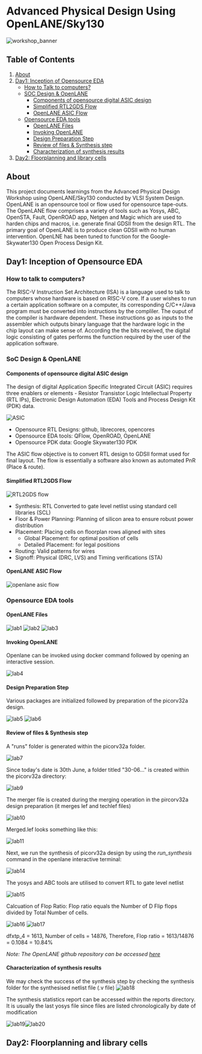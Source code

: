 # Advanced Physical Design Using OpenLANE/Sky130

![workshop_banner](https://user-images.githubusercontent.com/86701156/123913967-7b330980-d99c-11eb-81cf-37c61edde8c7.JPG)

## Table of Contents
1. [About](https://github.com/aasthadave9/Advanced-Physical-Design-Using-OpenLANE-Sky130/blob/main/README.md#about)
2. [Day1: Inception of Opensource EDA](https://github.com/aasthadave9/Advanced-Physical-Design-Using-OpenLANE-Sky130/blob/main/README.md#day1-inception-of-opensource-eda)
   - [How to Talk to computers?](https://github.com/aasthadave9/Advanced-Physical-Design-Using-OpenLANE-Sky130/blob/main/README.md#how-to-talk-to-computers)
   - [SOC Design & OpenLANE](https://github.com/aasthadave9/Advanced-Physical-Design-Using-OpenLANE-Sky130/blob/main/README.md#soc-design--openlane)
     - [Components of opensource digital ASIC design](https://github.com/aasthadave9/Advanced-Physical-Design-Using-OpenLANE-Sky130/blob/main/README.md#components-of-opensource-digital-asic-design)
     - [Simplified RTL2GDS Flow](https://github.com/aasthadave9/Advanced-Physical-Design-Using-OpenLANE-Sky130/blob/main/README.md#simplified-rtl2gds-flow)
     - [OpenLANE ASIC Flow](https://github.com/aasthadave9/Advanced-Physical-Design-Using-OpenLANE-Sky130/blob/main/README.md#openlane-asic-flow)
   - [Opensource EDA tools](https://github.com/aasthadave9/Advanced-Physical-Design-Using-OpenLANE-Sky130/blob/main/README.md#opensource-eda-tools)
     - [OpenLANE Files](https://github.com/aasthadave9/Advanced-Physical-Design-Using-OpenLANE-Sky130/blob/main/README.md#openlane-files)
     - [Invoking OpenLANE](https://github.com/aasthadave9/Advanced-Physical-Design-Using-OpenLANE-Sky130/blob/main/README.md#invoking-openlane)
     - [Design Preparation Step](https://github.com/aasthadave9/Advanced-Physical-Design-Using-OpenLANE-Sky130/blob/main/README.md#design-preparation-step)
     - [Review of files & Synthesis step](https://github.com/aasthadave9/Advanced-Physical-Design-Using-OpenLANE-Sky130/blob/main/README.md#design-preparation-step#review-of-files-&-synthesis-step)
     - [Characterization of synthesis results](https://github.com/aasthadave9/Advanced-Physical-Design-Using-OpenLANE-Sky130/blob/main/README.md#characterization-of-synthesis-results)
3. [Day2: Floorplanning and library cells](https://github.com/aasthadave9/Advanced-Physical-Design-Using-OpenLANE-Sky130/blob/main/README.md#day2-floorplanning-and-library-cells)

## About
This project documents learnings from the Advanced Physical Design Workshop using OpenLANE/Sky130 conducted by VLSI System Design. OpenLANE is an opensource tool or flow used for opensource tape-outs. The OpenLANE flow comprises a variety of tools such as Yosys, ABC, OpenSTA, Fault, OpenROAD app, Netgen and Magic which are used to harden chips and macros, i.e. generate final GDSII from the design RTL. The primary goal of OpenLANE is to produce clean GDSII with no human intervention. OpenLNE has been tuned to function for the Google-Skywater130 Open Process Design Kit.

## Day1: Inception of Opensource EDA

### How to talk to computers?
The RISC-V Instruction Set Architecture (ISA) is a language used to talk to computers whose hardware is based on RISC-V core. If a user wishes to run a certain application software on a computer, its corresponding C/C++/Java program must be converted into instructions by the compliler. The ouput of the compiler is hardware dependent. These instructions go as inputs to the assembler which outputs binary language that the hardware logic in the chip layout can make sense of. According the the bits received, the digital logic consisting of gates performs the function required by the user of the application software.

### SoC Design & OpenLANE

#### Components of opensource digital ASIC design
The design of digital Application Specific Integrated Circuit (ASIC) requires three enablers or elements - Resistor Transistor Logic Intellectual Property (RTL IPs), Electronic Design Automation (EDA) Tools and Process Design Kit (PDK) data.

![ASIC](https://user-images.githubusercontent.com/86701156/124005001-35a32a80-d9f6-11eb-8fcc-0917ad337699.PNG)
- Opensource RTL Designs: github, librecores, opencores
- Opensource EDA tools: QFlow, OpenROAD, OpenLANE
- Opensource PDK data: Google Skywater130 PDK

The ASIC flow objective is to convert RTL design to GDSII format used for final layout. The flow is essentially a software also known as automated PnR (Place & route).

#### Simplified RTL2GDS Flow
![RTL2GDS flow](https://user-images.githubusercontent.com/86701156/124006238-a139c780-d9f7-11eb-8da9-6069b055fbe0.PNG)

- Synthesis: RTL Converted to gate level netlist using standard cell libraries (SCL)
- Floor & Power Planning: Planning of silicon area to ensure robust power distribution
- Placement: Placing cells on floorplan rows aligned with sites
  - Global Placement: for optimal position of cells
  - Detailed Placement: for legal positions
- Routing: Valid patterns for wires
- Signoff: Physical (DRC, LVS) and Timing verifications (STA)

#### OpenLANE ASIC Flow
![openlane asic flow](https://user-images.githubusercontent.com/86701156/124007394-f62a0d80-d9f8-11eb-9d46-7cc885c0eff6.PNG)
### Opensource EDA tools
#### OpenLANE Files
![lab1](https://user-images.githubusercontent.com/86701156/124007834-633da300-d9f9-11eb-8b32-9c1624019f29.PNG)
![lab2](https://user-images.githubusercontent.com/86701156/124007858-69338400-d9f9-11eb-9e98-cec32e28b01f.PNG)
![lab3](https://user-images.githubusercontent.com/86701156/124007881-6f296500-d9f9-11eb-87ff-a0a5ede3c07a.PNG)

#### Invoking OpenLANE
Openlane can be invoked using docker command followed by opening an interactive session.

![lab4](https://user-images.githubusercontent.com/86701156/124007900-75b7dc80-d9f9-11eb-83d9-b8998859afb0.PNG)

 #### Design Preparation Step
 Various packages are initialized followed by preparation of the picorv32a design.
 
![lab5](https://user-images.githubusercontent.com/86701156/124008828-7dc44c00-d9fa-11eb-989e-1f699bc97572.PNG)
![lab6](https://user-images.githubusercontent.com/86701156/124009124-d7c51180-d9fa-11eb-92b1-4171ead9b2d7.PNG)

#### Review of files & Synthesis step
A "runs" folder is generated within the picorv32a folder.

![lab7](https://user-images.githubusercontent.com/86701156/124009377-270b4200-d9fb-11eb-957f-4f73c5baf8dc.PNG)

Since today's date is 30th June, a folder titled "30-06..." is created within the picorv32a directory:

![lab9](https://user-images.githubusercontent.com/86701156/124009563-63d73900-d9fb-11eb-8f37-fcdd43f46092.PNG)

The merger file is created during the merging operation in the pircorv32a design preparation (it merges lef and techlef files)

![lab10](https://user-images.githubusercontent.com/86701156/124009626-75204580-d9fb-11eb-945f-48b1510d45f4.PNG)

Merged.lef looks something like this:

![lab11](https://user-images.githubusercontent.com/86701156/124009634-781b3600-d9fb-11eb-91ce-053c814592d0.PNG)

Next, we run the synthesis of picorv32a design by using the *run_synthesis* command in the openlane interactive terminal:

![lab14](https://user-images.githubusercontent.com/86701156/124010076-fd064f80-d9fb-11eb-87a1-d66b99de9cd2.PNG)

The yosys and ABC tools are utilised to convert RTL to gate level netlist

![lab15](https://user-images.githubusercontent.com/86701156/124010081-fed01300-d9fb-11eb-844e-7056cbadf592.PNG)

Calcuation of Flop Ratio:
Flop ratio equals the Number of D Flip flops divided by Total Number of cells. 

![lab16](https://user-images.githubusercontent.com/86701156/124060928-9c9efe80-da4b-11eb-9b4a-353390683bfa.PNG) ![lab17](https://user-images.githubusercontent.com/86701156/124060933-9f99ef00-da4b-11eb-887f-ddd54e269afa.PNG)

dfxtp_4 = 1613,
Number of cells = 14876,
Therefore, Flop ratio = 1613/14876 = 0.1084 = 10.84%

*Note: The OpenLANE github repository can be accessed [here](https://github.com/The-OpenROAD-Project/OpenLane)*

#### Characterization of synthesis results
We may check the success of the synthesis step by checking the synthesis folder for the synthesised netlist file (.v file)
![lab18](https://user-images.githubusercontent.com/86701156/124061491-8e051700-da4c-11eb-9212-d26b4ca25595.PNG)

The synthesis statistics report can be accessed within the reports directory. It is usually the last yosys file since files are listed chronologically by date of modification

![lab19](https://user-images.githubusercontent.com/86701156/124061967-7da16c00-da4d-11eb-8bf0-bf18b11e612c.PNG)![lab20](https://user-images.githubusercontent.com/86701156/124062667-ba219780-da4e-11eb-938e-88fc3e2997cb.PNG)

## Day2: Floorplanning and library cells








